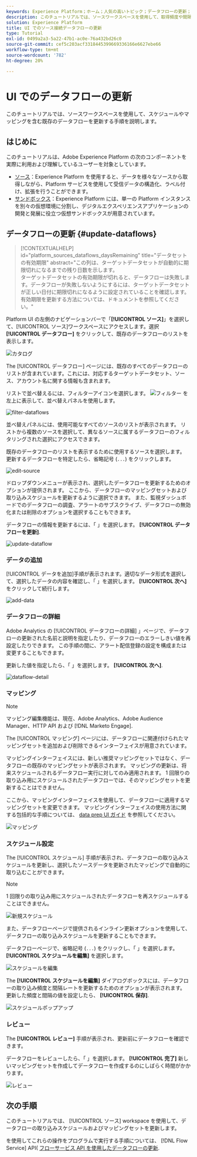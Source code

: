 ```yaml
---
keywords: Experience Platform；ホーム；人気の高いトピック；データフローの更新；スケジュールの編集
description: このチュートリアルでは、ソースワークスペースを使用して、取得頻度や間隔率など、データフロースケジュールを更新する手順を説明します。
solution: Experience Platform
title: UI でのソース接続データフローの更新
type: Tutorial
exl-id: 0499a2a3-5a22-47b1-ac0e-76a432bd26c0
source-git-commit: cef5c203acf3318445399669336166e6627ebe66
workflow-type: tm+mt
source-wordcount: '782'
ht-degree: 20%

---
```


# UI でのデータフローの更新

このチュートリアルでは、ソースワークスペースを使用して、スケジュールやマッピングを含む既存のデータフローを更新する手順を説明します。

## はじめに

このチュートリアルは、Adobe Experience Platform の次のコンポーネントを実際に利用および理解しているユーザーを対象としています。

* [ソース](../../home.md)：Experience Platform を使用すると、データを様々なソースから取得しながら、Platform サービスを使用して受信データの構造化、ラベル付け、拡張を行うことができます。
* [サンドボックス](../../../sandboxes/home.md)：Experience Platform には、単一の Platform インスタンスを別々の仮想環境に分割し、デジタルエクスペリエンスアプリケーションの開発と発展に役立つ仮想サンドボックスが用意されています。

## データフローの更新 {#update-dataflows}

>[!CONTEXTUALHELP]
>id="platform_sources_dataflows_daysRemaining"
>title="データセットの有効期限"
>abstract="この列は、ターゲットデータセットが自動的に期限切れになるまでの残り日数を示します。<br>ターゲットデータセットの有効期限が切れると、データフローは失敗します。データフローが失敗しないようにするには、ターゲットデータセットが正しい日付に期限切れになるように設定されていることを確認します。有効期限を更新する方法については、ドキュメントを参照してください。"

Platform UI の左側のナビゲーションバーで「**[!UICONTROL ソース]**」を選択して、[!UICONTROL ソース]ワークスペースにアクセスします。選択 **[!UICONTROL データフロー]** をクリックして、既存のデータフローのリストを表示します。

![カタログ](../../images/tutorials/update-dataflows/catalog.png)

The [!UICONTROL データフロー] ページには、既存のすべてのデータフローのリストが含まれています。これには、対応するターゲットデータセット、ソース、アカウント名に関する情報も含まれます。

リストで並べ替えるには、フィルターアイコンを選択します。 ![フィルター](../../images/tutorials/update/filter.png) を左上に表示して、並べ替えパネルを使用します。

![filter-dataflows](../../images/tutorials/update-dataflows/filter-dataflows.png)

並べ替えパネルには、使用可能なすべてのソースのリストが表示されます。 リストから複数のソースを選択して、異なるソースに属するデータフローのフィルタリングされた選択にアクセスできます。

既存のデータフローのリストを表示するために使用するソースを選択します。 更新するデータフローを特定したら、省略記号 (`...`) をクリックします。

![edit-source](../../images/tutorials/update-dataflows/edit-source.png)

ドロップダウンメニューが表示され、選択したデータフローを更新するためのオプションが提供されます。 ここから、データフローのマッピングセットおよび取り込みスケジュールを更新するように選択できます。 また、監視ダッシュボードでのデータフローの調査、アラートのサブスクライブ、データフローの無効化または削除のオプションを選択することもできます。

データフローの情報を更新するには、「 」を選択します。 **[!UICONTROL データフローを更新]**.

![update-dataflow](../../images/tutorials/update-dataflows/update-dataflow.png)

### データの追加

[!UICONTROL データを追加]手順が表示されます。適切なデータ形式を選択して、選択したデータの内容を確認し、「 」を選択します。 **[!UICONTROL 次へ]** をクリックして続行します。

![add-data](../../images/tutorials/update-dataflows/add-data.png)

### データフローの詳細

Adobe Analytics の [!UICONTROL データフローの詳細] 」ページで、データフローの更新された名前と説明を指定したり、データフローのエラーしきい値を再設定したりできます。 この手順の間に、アラート配信登録の設定を構成または変更することもできます。

更新した値を指定したら、「 」を選択します。 **[!UICONTROL 次へ]**.

![dataflow-detail](../../images/tutorials/update-dataflows/dataflow-detail.png)

### マッピング

>[!NOTE]
>
>マッピング編集機能は、現在、Adobe Analytics、Adobe Audience Manager、HTTP API および [!DNL Marketo Engage].

The [!UICONTROL マッピング] ページには、データフローに関連付けられたマッピングセットを追加および削除できるインターフェイスが用意されています。

マッピングインターフェイスには、新しい推奨マッピングセットではなく、データフローの既存のマッピングセットが表示されます。 マッピングの更新は、将来スケジュールされるデータフロー実行に対してのみ適用されます。 1 回限りの取り込み用にスケジュールされたデータフローでは、そのマッピングセットを更新することはできません。

ここから、マッピングインターフェイスを使用して、データフローに適用するマッピングセットを変更できます。 マッピングインターフェイスの使用方法に関する包括的な手順については、 [data prep UI ガイド](../../../data-prep/ui/mapping.md) を参照してください。

![マッピング](../../images/tutorials/update-dataflows/mapping.png)

### スケジュール設定

The [!UICONTROL スケジュール] 手順が表示され、データフローの取り込みスケジュールを更新し、選択したソースデータを更新されたマッピングで自動的に取り込むことができます。

>[!NOTE]
>
>1 回限りの取り込み用にスケジュールされたデータフローを再スケジュールすることはできません。

![新規スケジュール](../../images/tutorials/update-dataflows/new-schedule.png)

また、データフローページで提供されるインライン更新オプションを使用して、データフローの取り込みスケジュールを更新することもできます。

データフローページで、省略記号 (`...`) をクリックし、「 」を選択します。 **[!UICONTROL スケジュールを編集]** を選択します。

![スケジュールを編集](../../images/tutorials/update-dataflows/edit-schedule.png)

The **[!UICONTROL スケジュールを編集]** ダイアログボックスには、データフローの取り込み頻度と間隔レートを更新するためのオプションが表示されます。 更新した頻度と間隔の値を設定したら、 **[!UICONTROL 保存]**.

![スケジュールポップアップ](../../images/tutorials/update-dataflows/schedule-pop-up.png)

### レビュー

The **[!UICONTROL レビュー]** 手順が表示され、更新前にデータフローを確認できます。

データフローをレビューしたら、「 」を選択します。 **[!UICONTROL 完了]** 新しいマッピングセットを作成してデータフローを作成するのにしばらく時間がかかります。

![レビュー](../../images/tutorials/update-dataflows/review.png)

## 次の手順

このチュートリアルでは、 [!UICONTROL ソース] workspace を使用して、データフローの取り込みスケジュールおよびマッピングセットを更新します。

を使用してこれらの操作をプログラムで実行する手順については、 [!DNL Flow Service] API( [フローサービス API を使用したデータフローの更新](../../tutorials/api/update-dataflows.md).
